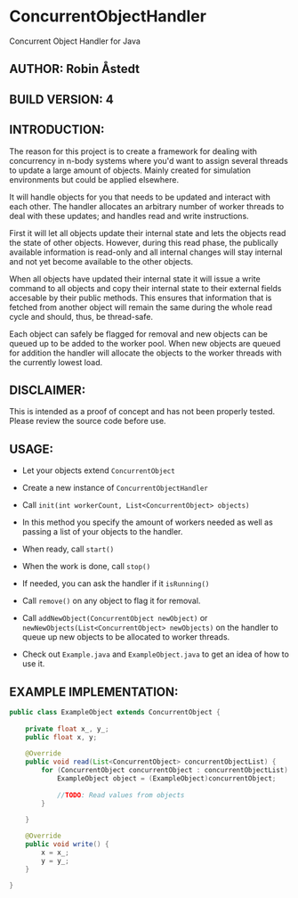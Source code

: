# ConcurrentObjectHandler
Concurrent Object Handler for Java

## AUTHOR: Robin Åstedt

## BUILD VERSION: 4

## INTRODUCTION:

The reason for this project is to create a framework for dealing with concurrency in n-body systems where you'd want to assign several threads to update a large amount of objects.
Mainly created for simulation environments but could be applied elsewhere.

It will handle objects for you that needs to be updated and interact with each other. The handler allocates an arbitrary number of worker threads to deal with these updates; and handles read and write instructions.

First it will let all objects update their internal state and lets the objects read the state of other objects. However, during this read phase, the publically available information is read-only and all internal changes will stay internal and not yet become available to the other objects.

When all objects have updated their internal state it will issue a write command to all objects and copy their internal state to their external fields accesable by their public methods. This ensures that information that is fetched from another object will remain the same during the whole read cycle and should, thus, be thread-safe.

Each object can safely be flagged for removal and new objects can be queued up to be added to the worker pool. When new objects are queued for addition the handler will allocate the objects to the worker threads with the currently lowest load.



## DISCLAIMER:

This is intended as a proof of concept and has not been properly tested. Please review the source code before use.

## USAGE:

 * Let your objects extend ```ConcurrentObject```

 * Create a new instance of ```ConcurrentObjectHandler```

 * Call ```init(int workerCount, List<ConcurrentObject> objects)```

 * In this method you specify the amount of workers needed
   as well as passing a list of your objects to the handler.

 * When ready, call ```start()```

 * When the work is done, call ```stop()```
 
 * If needed, you can ask the handler if it ```isRunning()```
 
 * Call ```remove()``` on any object to flag it for removal.
 
 * Call ```addNewObject(ConcurrentObject newObject)``` or ```newNewObjects(List<ConcurrentObject> newObjects)``` on the handler to queue up new objects to be allocated to worker threads.
 
 * Check out ```Example.java``` and ```ExampleObject.java``` to get an idea of how to use it.


## EXAMPLE IMPLEMENTATION:

```java
public class ExampleObject extends ConcurrentObject {
    
    private float x_, y_;
    public float x, y;
    
    @Override
    public void read(List<ConcurrentObject> concurrentObjectList) {
        for (ConcurrentObject concurrentObject : concurrentObjectList) {
            ExampleObject object = (ExampleObject)concurrentObject;
            
            //TODO: Read values from objects
        }
        
    }

    @Override
    public void write() {
        x = x_;
        y = y_;
    }
    
}
```



